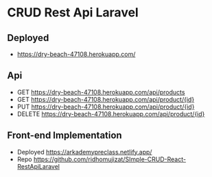 # CRUD Rest Api Laravel
## Deployed 
- https://dry-beach-47108.herokuapp.com/

## Api
- GET https://dry-beach-47108.herokuapp.com/api/products
- GET https://dry-beach-47108.herokuapp.com/api/product/{id}
- PUT https://dry-beach-47108.herokuapp.com/api/product/{id}
- DELETE  https://dry-beach-47108.herokuapp.com/api/product/{id}

## Front-end Implementation
- Deployed https://arkademypreclass.netlify.app/
- Repo https://github.com/ridhomujizat/SImple-CRUD-React-RestApiLaravel
